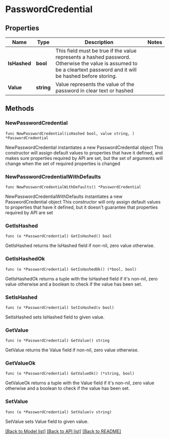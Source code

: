 # PasswordCredential

## Properties

Name | Type | Description | Notes
------------ | ------------- | ------------- | -------------
**IsHashed** | **bool** | This field must be true if the value represents a hashed password. Otherwise the value is assumed to be a cleartext password and it will be hashed before storing. | 
**Value** | **string** | Value represents the value of the password in clear text or hashed | 

## Methods

### NewPasswordCredential

`func NewPasswordCredential(isHashed bool, value string, ) *PasswordCredential`

NewPasswordCredential instantiates a new PasswordCredential object
This constructor will assign default values to properties that have it defined,
and makes sure properties required by API are set, but the set of arguments
will change when the set of required properties is changed

### NewPasswordCredentialWithDefaults

`func NewPasswordCredentialWithDefaults() *PasswordCredential`

NewPasswordCredentialWithDefaults instantiates a new PasswordCredential object
This constructor will only assign default values to properties that have it defined,
but it doesn't guarantee that properties required by API are set

### GetIsHashed

`func (o *PasswordCredential) GetIsHashed() bool`

GetIsHashed returns the IsHashed field if non-nil, zero value otherwise.

### GetIsHashedOk

`func (o *PasswordCredential) GetIsHashedOk() (*bool, bool)`

GetIsHashedOk returns a tuple with the IsHashed field if it's non-nil, zero value otherwise
and a boolean to check if the value has been set.

### SetIsHashed

`func (o *PasswordCredential) SetIsHashed(v bool)`

SetIsHashed sets IsHashed field to given value.


### GetValue

`func (o *PasswordCredential) GetValue() string`

GetValue returns the Value field if non-nil, zero value otherwise.

### GetValueOk

`func (o *PasswordCredential) GetValueOk() (*string, bool)`

GetValueOk returns a tuple with the Value field if it's non-nil, zero value otherwise
and a boolean to check if the value has been set.

### SetValue

`func (o *PasswordCredential) SetValue(v string)`

SetValue sets Value field to given value.



[[Back to Model list]](../README.md#documentation-for-models) [[Back to API list]](../README.md#documentation-for-api-endpoints) [[Back to README]](../README.md)


